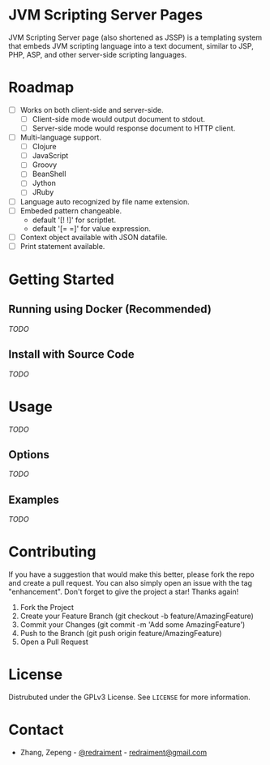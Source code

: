 # JVM Scripting Server Pages

JVM Scripting Server page (also shortened as JSSP) is a templating system that embeds JVM scripting language into a text document, similar to JSP, PHP, ASP, and other server-side scripting languages.

# Roadmap

* [ ] Works on both client-side and server-side.
  * [ ] Client-side mode would output document to stdout.
  * [ ] Server-side mode would response document to HTTP client.
* [ ] Multi-language support.
  * [ ] Clojure
  * [ ] JavaScript
  * [ ] Groovy
  * [ ] BeanShell
  * [ ] Jython
  * [ ] JRuby
* [ ] Language auto recognized by file name extension.
* [ ] Embeded pattern changeable.
  * default '[! !]' for scriptlet.
  * default '[= =]' for value expression.
* [ ] Context object available with JSON datafile.
* [ ] Print statement available.

# Getting Started

## Running using Docker (Recommended)

_TODO_

## Install with Source Code

_TODO_

# Usage

_TODO_

## Options

_TODO_

## Examples

_TODO_

# Contributing

If you have a suggestion that would make this better, please fork the repo and create a pull request. You can also simply open an issue with the tag "enhancement". Don't forget to give the project a star! Thanks again!

1. Fork the Project
1. Create your Feature Branch (git checkout -b feature/AmazingFeature)
1. Commit your Changes (git commit -m 'Add some AmazingFeature')
1. Push to the Branch (git push origin feature/AmazingFeature)
1. Open a Pull Request

# License

Distrubuted under the GPLv3 License. See `LICENSE` for more information.

# Contact

* Zhang, Zepeng - [@redraiment](https://twitter.com/redraiment) - [redraiment@gmail.com](mailto:redraiment@gmail.com)
